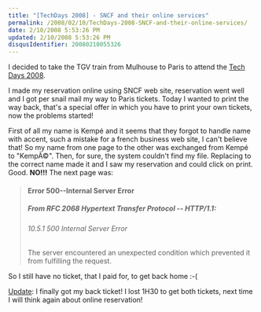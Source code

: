 ```yaml
---
title: "[TechDays 2008] - SNCF and their online services"
permalink: /2008/02/10/TechDays-2008-SNCF-and-their-online-services/
date: 2/10/2008 5:53:26 PM
updated: 2/10/2008 5:53:26 PM
disqusIdentifier: 20080210055326
---
```

I decided to take the TGV train from Mulhouse to Paris to attend the [Tech Days 2008](http://www.microsoft.com/france/mstechdays/default.aspx?e=commdevtechead).

I made my reservation online using SNCF web site, reservation went well and I got per snail mail my way to Paris tickets. Today I wanted to print the way back, that's a special offer in which you have to print your own tickets, now the problems started!
<!-- more -->

First of all my name is Kempé and it seems that they forgot to handle name with accent, such a mistake for a french business web site, I can't believe that! So my name from one page to the other was exchanged from Kempé to "KempÃ©". Then, for sure, the system couldn't find my file. Replacing to the correct name made it and I saw my reservation and could click on print. Good. **NO!!!** The next page was:

> #### Error 500--Internal Server Error
> 
> ##### From RFC 2068 *Hypertext Transfer Protocol -- HTTP/1.1*:
> 
> ###### 10.5.1 500 Internal Server Error
> 
> The server encountered an unexpected condition which prevented it from fulfilling the request.

So I still have no ticket, that I paid for, to get back home :-(

<u>Update</u>: I finally got my back ticket! I lost 1H30 to get both tickets, next time I will think again about online reservation!
